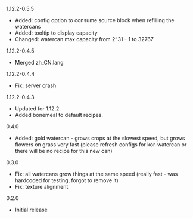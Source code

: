 1.12.2-0.5.5
* Added: config option to consume source block when refilling the watercans
* Added: tooltip to display capacity
* Changed: watercan max capacity from 2^31 - 1 to 32767

1.12.2-0.4.5
* Merged zh_CN.lang

1.12.2-0.4.4
* Fix: server crash

1.12.2-0.4.3
* Updated for 1.12.2.
* Added bonemeal to default recipes.

0.4.0
* Added: gold watercan - grows crops at the slowest speed, but grows flowers on grass very fast (please refresh configs for kor-watercan or there will be no recipe for this new can)

0.3.0
* Fix: all watercans grow things at the same speed (really fast - was hardcoded for testing, forgot to remove it)
* Fix: texture alignment

0.2.0
* Initial release